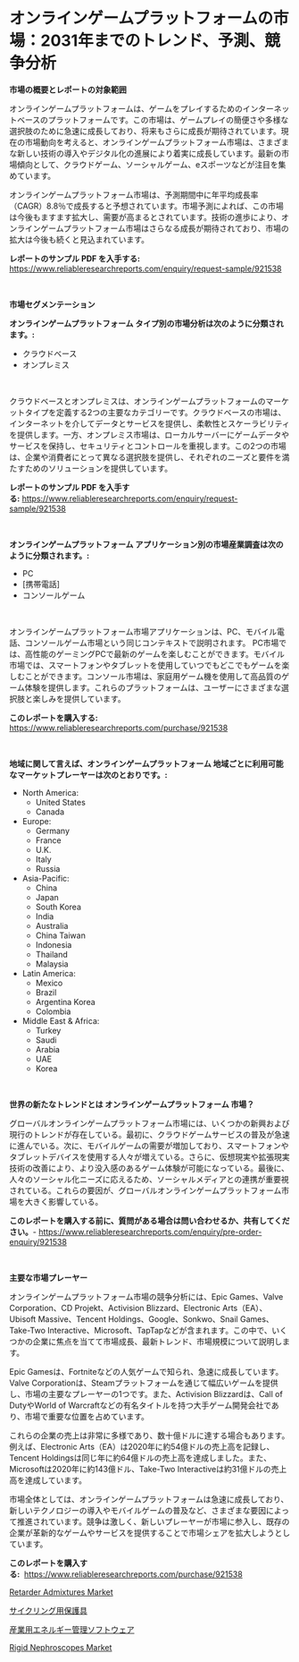 <p><h1>オンラインゲームプラットフォームの市場：2031年までのトレンド、予測、競争分析</h1></p><p><strong>市場の概要とレポートの対象範囲</strong></p>
<p><p>オンラインゲームプラットフォームは、ゲームをプレイするためのインターネットベースのプラットフォームです。この市場は、ゲームプレイの簡便さや多様な選択肢のために急速に成長しており、将来もさらに成長が期待されています。現在の市場動向を考えると、オンラインゲームプラットフォーム市場は、さまざまな新しい技術の導入やデジタル化の進展により着実に成長しています。最新の市場傾向として、クラウドゲーム、ソーシャルゲーム、eスポーツなどが注目を集めています。</p><p>オンラインゲームプラットフォーム市場は、予測期間中に年平均成長率（CAGR）8.8％で成長すると予想されています。市場予測によれば、この市場は今後もますます拡大し、需要が高まるとされています。技術の進歩により、オンラインゲームプラットフォーム市場はさらなる成長が期待されており、市場の拡大は今後も続くと見込まれています。</p></p>
<p><strong>レポートのサンプル PDF を入手する:</strong> <a href="https://www.reliableresearchreports.com/enquiry/request-sample/921538">https://www.reliableresearchreports.com/enquiry/request-sample/921538</a></p>
<p>&nbsp;</p>
<p><strong>市場セグメンテーション</strong></p>
<p><strong>オンラインゲームプラットフォーム タイプ別の市場分析は次のように分類されます。:</strong></p>
<p><ul><li>クラウドベース</li><li>オンプレミス</li></ul></p>
<p>&nbsp;</p>
<p><p>クラウドベースとオンプレミスは、オンラインゲームプラットフォームのマーケットタイプを定義する2つの主要なカテゴリーです。クラウドベースの市場は、インターネットを介してデータとサービスを提供し、柔軟性とスケーラビリティを提供します。一方、オンプレミス市場は、ローカルサーバーにゲームデータやサービスを保持し、セキュリティとコントロールを重視します。この2つの市場は、企業や消費者にとって異なる選択肢を提供し、それぞれのニーズと要件を満たすためのソリューションを提供しています。</p></p>
<p><strong>レポートのサンプル PDF を入手する:</strong>&nbsp;<a href="https://www.reliableresearchreports.com/enquiry/request-sample/921538">https://www.reliableresearchreports.com/enquiry/request-sample/921538</a></p>
<p>&nbsp;</p>
<p><strong> オンラインゲームプラットフォーム アプリケーション別の市場産業調査は次のように分類されます。:</strong></p>
<p><ul><li>PC</li><li>[携帯電話]</li><li>コンソールゲーム</li></ul></p>
<p>&nbsp;</p>
<p><p>オンラインゲームプラットフォーム市場アプリケーションは、PC、モバイル電話、コンソールゲーム市場という同じコンテキストで説明されます。 PC市場では、高性能のゲーミングPCで最新のゲームを楽しむことができます。モバイル市場では、スマートフォンやタブレットを使用していつでもどこでもゲームを楽しむことができます。コンソール市場は、家庭用ゲーム機を使用して高品質のゲーム体験を提供します。これらのプラットフォームは、ユーザーにさまざまな選択肢と楽しみを提供しています。</p></p>
<p><strong>このレポートを購入する:</strong>&nbsp; <a href="https://www.reliableresearchreports.com/purchase/921538">https://www.reliableresearchreports.com/purchase/921538</a></p>
<p>&nbsp;</p>
<p><strong>地域に関して言えば、オンラインゲームプラットフォーム 地域ごとに利用可能なマーケットプレーヤーは次のとおりです。:</strong></p>
<p><ul>
    <li>
        North America:
        <ul>
            <li>United States</li>
            <li>Canada</li>
        </ul>
    </li>
    <li>
        Europe:
        <ul>
            <li>Germany</li>
            <li>France</li>
            <li>U.K.</li>
            <li>Italy</li>
            <li>Russia</li>
        </ul>
    </li>
    <li>
        Asia-Pacific:
        <ul>
            <li>China</li>
            <li>Japan</li>
            <li>South Korea</li>
            <li>India</li>
            <li>Australia</li>
            <li>China Taiwan</li>
            <li>Indonesia</li>
            <li>Thailand</li>
            <li>Malaysia</li>
        </ul>
    </li>
    <li>
        Latin America:
        <ul>
            <li>Mexico</li>
            <li>Brazil</li>
            <li>Argentina Korea</li>
            <li>Colombia</li>
        </ul>
    </li>
    <li>
        Middle East & Africa:
        <ul>
            <li>Turkey</li>
            <li>Saudi</li>
            <li>Arabia</li>
            <li>UAE</li>
            <li>Korea</li>
        </ul>
    </li>
    </ul></p>
<p>&nbsp;</p>
<p><strong>世界の新たなトレンドとは オンラインゲームプラットフォーム 市場？</strong></p>
<p><p>グローバルオンラインゲームプラットフォーム市場には、いくつかの新興および現行のトレンドが存在している。最初に、クラウドゲームサービスの普及が急速に進んでいる。次に、モバイルゲームの需要が増加しており、スマートフォンやタブレットデバイスを使用する人々が増えている。さらに、仮想現実や拡張現実技術の改善により、より没入感のあるゲーム体験が可能になっている。最後に、人々のソーシャル化ニーズに応えるため、ソーシャルメディアとの連携が重要視されている。これらの要因が、グローバルオンラインゲームプラットフォーム市場を大きく影響している。</p></p>
<p><strong>このレポートを購入する前に、質問がある場合は問い合わせるか、共有してください。</strong>- <a href="https://www.reliableresearchreports.com/enquiry/pre-order-enquiry/921538">https://www.reliableresearchreports.com/enquiry/pre-order-enquiry/921538</a></p>
<p>&nbsp;</p>
<p><strong>主要な市場プレーヤー</strong></p>
<p><p>オンラインゲームプラットフォーム市場の競争分析には、Epic Games、Valve Corporation、CD Projekt、Activision Blizzard、Electronic Arts（EA）、Ubisoft Massive、Tencent Holdings、Google、Sonkwo、Snail Games、Take-Two Interactive、Microsoft、TapTapなどが含まれます。この中で、いくつかの企業に焦点を当てて市場成長、最新トレンド、市場規模について説明します。</p><p>Epic Gamesは、Fortniteなどの人気ゲームで知られ、急速に成長しています。Valve Corporationは、Steamプラットフォームを通じて幅広いゲームを提供し、市場の主要なプレーヤーの1つです。また、Activision Blizzardは、Call of DutyやWorld of Warcraftなどの有名タイトルを持つ大手ゲーム開発会社であり、市場で重要な位置を占めています。</p><p>これらの企業の売上は非常に多様であり、数十億ドルに達する場合もあります。例えば、Electronic Arts（EA）は2020年に約54億ドルの売上高を記録し、Tencent Holdingsは同じ年に約64億ドルの売上高を達成しました。また、Microsoftは2020年に約143億ドル、Take-Two Interactiveは約31億ドルの売上高を達成しています。</p><p>市場全体としては、オンラインゲームプラットフォームは急速に成長しており、新しいテクノロジーの導入やモバイルゲームの普及など、さまざまな要因によって推進されています。競争は激しく、新しいプレーヤーが市場に参入し、既存の企業が革新的なゲームやサービスを提供することで市場シェアを拡大しようとしています。</p></p>
<p><strong>このレポートを購入する:</strong>&nbsp;&nbsp;<a href="https://www.reliableresearchreports.com/purchase/921538">https://www.reliableresearchreports.com/purchase/921538</a></p>
<p><p><a href="https://issuu.com/reportprime-2/docs/retarder-admixtures-market-size-2030.pptx">Retarder Admixtures Market</a></p><p><a href="https://github.com/lababdou/Market-Research-Report-List-2/blob/main/9173016182224.md">サイクリング用保護具</a></p><p><a href="https://github.com/mohamedbakry57/Market-Research-Report-List-2/blob/main/2608707182223.md">産業用エネルギー管理ソフトウェア</a></p><p><a href="https://issuu.com/reportprime-2/docs/rigid-nephroscopes-market-size-2030.pptx">Rigid Nephroscopes Market</a></p></p>